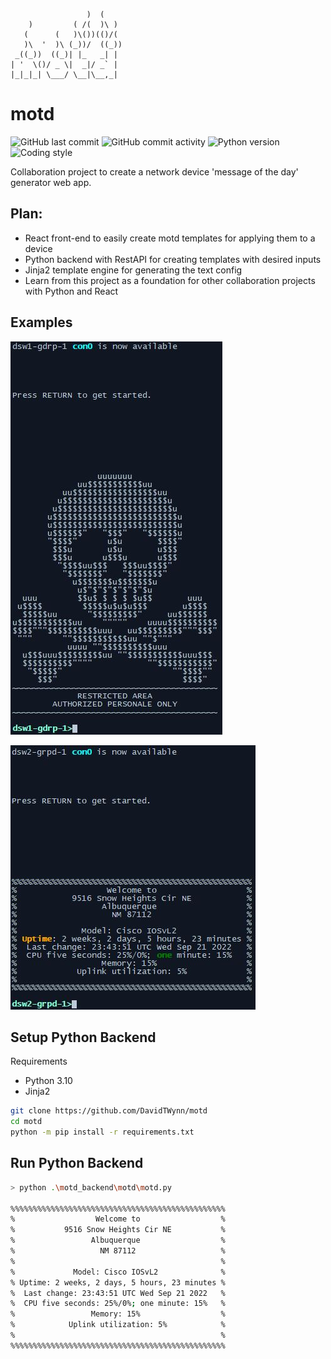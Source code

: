 ﻿                     )  (
        )         ( /(  )\ )
       (      (   )\())(()/(
       )\  '  )\ (_))/  ((_))
     _((_))  ((_)| |_   _| |
    | '  \()/ _ \|  _|/ _` |
    |_|_|_| \___/ \__|\__,_|

# motd

![GitHub last commit](https://img.shields.io/github/last-commit/davidtwynn/motd?style=plastic)
![GitHub commit activity](https://img.shields.io/github/commit-activity/y/davidtwynn/motd?style=plastic)
![Python version](https://img.shields.io/badge/python%20version-3.10-blue)
![Coding style](https://img.shields.io/badge/code%20style-black-000000.svg)

Collaboration project to create a network device 'message of the day' generator web app.

## Plan:

- React front-end to easily create motd templates for applying them to a device
- Python backend with RestAPI for creating templates with desired inputs
- Jinja2 template engine for generating the text config
- Learn from this project as a foundation for other collaboration projects with Python and React

## Examples

![motd image](images/basic_motd.JPG)

![motd image](images/template_motd.JPG)

## Setup Python Backend

Requirements

- Python 3.10
- Jinja2

```bash
git clone https://github.com/DavidTWynn/motd
cd motd
python -m pip install -r requirements.txt
```

## Run Python Backend

```bash
> python .\motd_backend\motd\motd.py

%%%%%%%%%%%%%%%%%%%%%%%%%%%%%%%%%%%%%%%%%%%%%%%%
%                  Welcome to                  %
%           9516 Snow Heights Cir NE           %
%                 Albuquerque                  %
%                   NM 87112                   %
%                                              %
%             Model: Cisco IOSvL2              %
% Uptime: 2 weeks, 2 days, 5 hours, 23 minutes %
%  Last change: 23:43:51 UTC Wed Sep 21 2022   %
%  CPU five seconds: 25%/0%; one minute: 15%   %
%                 Memory: 15%                  %
%            Uplink utilization: 5%            %
%                                              %
%%%%%%%%%%%%%%%%%%%%%%%%%%%%%%%%%%%%%%%%%%%%%%%%
```

